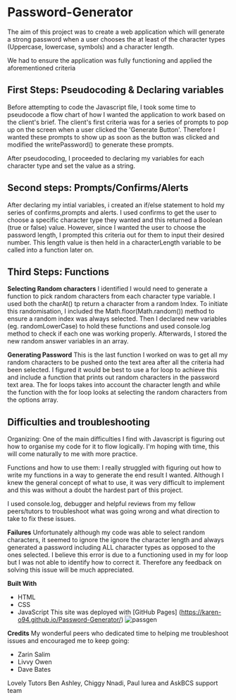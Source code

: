# Password-Generator
The aim of this project was to create a web application which will generate a strong password when a user chooses the at least of the character types (Uppercase, lowercase, symbols) and a character length.

We had to ensure the application was fully functioning and applied the aforementioned criteria

## First Steps: Pseudocoding & Declaring variables
Before attempting to code the Javascript file, I took some time to pseudocode a flow chart of how I wanted the application to work based on the client's brief. 
The client's first criteria was for a series of prompts to pop up on the screen when a user clicked the 'Generate Button'. Therefore I wanted these prompts to show up as soon as the button was clicked and modified the writePassword() to generate these prompts. 

After pseudocoding, I proceeded to declaring my variables for each character type and set the value as a string. 

## Second steps: Prompts/Confirms/Alerts
After declaring my intial variables, i created an if/else statement to hold my series of confirms,prompts and alerts. I used confirms to get the user to choose a specific character type they wanted and this returned a Boolean (true or false) value. However, since I wanted the user to choose the password length, I prompted this criteria out for them to input their desired number. This length value is then held in a characterLength variable to be called into a function later on. 

## Third Steps: Functions
**Selecting Random characters**
I identified I would need to generate a function to pick random characters from each character type variable. I used both the charAt() tp return a character from a random Index. To initiate this randomisation, I included the Math.floor(Math.random()) method to ensure a random index was always selected. Then I declared new variables (eg. randomLowerCase) to hold these functions and used console.log method to check if each one was working properly. Afterwards, I stored the new random answer variables in an array. 

**Generating Password**
This is the last function I worked on was to get all my random characters to be pushed onto the text area after all the criteria had been selected. I figured it would be best to use a for loop to achieve this and include a function that prints out random characters in the password text area. The for loops takes into account the character length and while the function with the for loop looks at selecting the random characters from the options array.

## Difficulties and troubleshooting
Organizing: One of the main difficulties I find with Javascript is figuring out how to organise my code for it to flow logically. I'm hoping with time, this will come naturally to me with more practice. 

Functions and how to use them:  I really struggled with figuring out how to write my functions in a way to generate the end result I wanted. Although I knew the general concept of what to use, it was very difficult to implement and this was without a doubt the hardest part of this project.

I used console.log, debugger and helpful reviews from my fellow peers/tutors to troubleshoot what was going wrong and what direction to take to fix these issues. 

**Failures**
Unfortunately although my code was able to select random characters, it seemed to ignore the ignore the character length and always generated a password including ALL character types as opposed to the ones selected. I believe this error is due to a functioning used in my for loop but I was not able to identify how to correct it. Therefore any feedback on solving this issue will be much appreciated. 

**Built With**
- HTML
- CSS
- JavaScript 
This site was deployed with [GitHub Pages] (https://karen-o94.github.io/Password-Generator/)
![passgen](https://user-images.githubusercontent.com/74797740/102716631-0a1be680-42d5-11eb-8caf-44b00a4e4eda.png)

**Credits**
My wonderful peers who dedicated time to helping me troubleshoot issues and encouraged me to keep going:
- Zarin Salim
- Livvy Owen
- Dave Bates

Lovely Tutors
Ben Ashley, Chiggy Nnadi, Paul Iurea and AskBCS support team